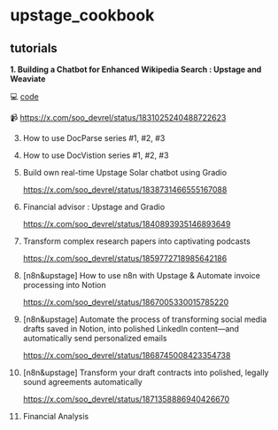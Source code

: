 # upstage_cookbook


## tutorials
**1. Building a Chatbot for Enhanced Wikipedia Search : Upstage and Weaviate**

   💻 [code](https://github.com/duper203/upstage_cookbook/blob/main/wiki_tutorial_upstage_weaviate.ipynb)

   📹 https://x.com/soo_devrel/status/1831025240488722623

3. How to use DocParse series #1, #2, #3

4. How to use DocVistion series #1, #2, #3

5. Build own real-time Upstage Solar chatbot using Gradio

   https://x.com/soo_devrel/status/1838731466555167088

6. Financial advisor : Upstage and Gradio

   https://x.com/soo_devrel/status/1840893935146893649

7. Transform complex research papers into captivating podcasts

   https://x.com/soo_devrel/status/1859772718985642186

8. [n8n&upstage] How to use n8n with Upstage & Automate invoice processing into Notion

   https://x.com/soo_devrel/status/1867005330015785220
   
9. [n8n&upstage] Automate the process of transforming social media drafts saved in Notion, into polished LinkedIn content—and automatically send personalized emails

   https://x.com/soo_devrel/status/1868745008423354738
   
10. [n8n&upstage] Transform your draft contracts into polished, legally sound agreements automatically
   
    https://x.com/soo_devrel/status/1871358886940426670

11. Financial Analysis
